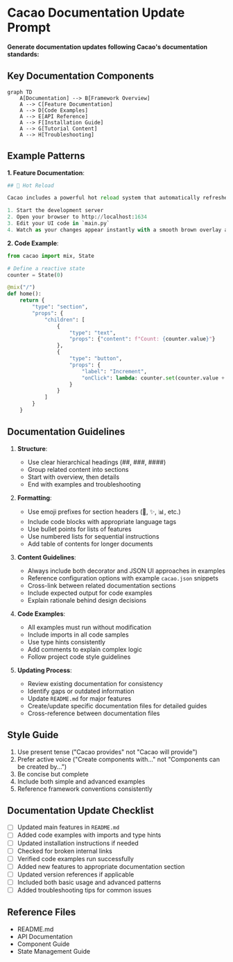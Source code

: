 # Cacao Documentation Update Prompt

**Generate documentation updates following Cacao's documentation standards:**

## Key Documentation Components
```mermaid
graph TD
    A[Documentation] --> B[Framework Overview]
    A --> C[Feature Documentation]
    A --> D[Code Examples]
    A --> E[API Reference]
    A --> F[Installation Guide]
    A --> G[Tutorial Content]
    A --> H[Troubleshooting]
```

## Example Patterns
**1. Feature Documentation**:
```python
## 🔄 Hot Reload

Cacao includes a powerful hot reload system that automatically refreshes your UI when you make changes to your code:

1. Start the development server
2. Open your browser to http://localhost:1634
3. Edit your UI code in `main.py`
4. Watch as your changes appear instantly with a smooth brown overlay animation
```

**2. Code Example**:
```python
from cacao import mix, State

# Define a reactive state
counter = State(0)

@mix("/")
def home():
    return {
        "type": "section",
        "props": {
            "children": [
                {
                    "type": "text",
                    "props": {"content": f"Count: {counter.value}"}
                },
                {
                    "type": "button",
                    "props": {
                        "label": "Increment",
                        "onClick": lambda: counter.set(counter.value + 1)
                    }
                }
            ]
        }
    }
```

## Documentation Guidelines

1. **Structure**:
   - Use clear hierarchical headings (##, ###, ####)
   - Group related content into sections
   - Start with overview, then details
   - End with examples and troubleshooting

2. **Formatting**:
   - Use emoji prefixes for section headers (🚀, ✨, 📊, etc.)
   - Include code blocks with appropriate language tags
   - Use bullet points for lists of features
   - Use numbered lists for sequential instructions
   - Add table of contents for longer documents

3. **Content Guidelines**:
   - Always include both decorator and JSON UI approaches in examples
   - Reference configuration options with example `cacao.json` snippets
   - Cross-link between related documentation sections
   - Include expected output for code examples
   - Explain rationale behind design decisions

4. **Code Examples**:
   - All examples must run without modification
   - Include imports in all code samples
   - Use type hints consistently
   - Add comments to explain complex logic
   - Follow project code style guidelines

5. **Updating Process**:
   - Review existing documentation for consistency
   - Identify gaps or outdated information
   - Update `README.md` for major features
   - Create/update specific documentation files for detailed guides
   - Cross-reference between documentation files

## Style Guide
1. Use present tense ("Cacao provides" not "Cacao will provide")
2. Prefer active voice ("Create components with..." not "Components can be created by...")
3. Be concise but complete
4. Include both simple and advanced examples
5. Reference framework conventions consistently

## Documentation Update Checklist
- [ ] Updated main features in `README.md`
- [ ] Added code examples with imports and type hints
- [ ] Updated installation instructions if needed
- [ ] Checked for broken internal links
- [ ] Verified code examples run successfully
- [ ] Added new features to appropriate documentation section
- [ ] Updated version references if applicable
- [ ] Included both basic usage and advanced patterns
- [ ] Added troubleshooting tips for common issues

## Reference Files
- README.md
- API Documentation
- Component Guide
- State Management Guide